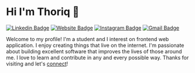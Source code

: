# Hi I'm Thoriq 👋

[![Linkedin Badge](https://img.shields.io/badge/-thoriq-blue?style=flat&logo=Linkedin&logoColor=white&link=https://www.linkedin.com/in/mochamad-thoriq-khoir-429952257/)](https://www.linkedin.com/in/mochamad-thoriq-khoir-429952257/)
[![Website Badge](https://img.shields.io/badge/-Thoriq.Porto-47CCCC?style=flat&logo=Google-Chrome&logoColor=white&link=https://pesonabudaya.my.id/)](https://pesonabudaya.my.id/)
[![Instagram Badge](https://img.shields.io/badge/-@thoriqkhoir___-purple?style=flat&logo=instagram&logoColor=white&link=https://www.instagram.com/thoriqkhoir_/)](https://www.instagram.com/thoriqkhoir_/)
[![Gmail Badge](https://img.shields.io/badge/-thoriqkhoir-c14438?style=flat&logo=Gmail&logoColor=white&link=mailto:thoriqkhoir537@gmail.com)](mailto:thoriqkhoir537@gmail.com)

Welcome to my profile! I'm a student and I interest on frontend web application. I enjoy creating things that live on the internet. I'm passionate about building excellent software that improves the lives of those around me. I love to learn and contribute in any and every possible way. Thanks for visiting and let's [connect](https://www.linkedin.com/in/mochamad-thoriq-khoir-429952257/)!
